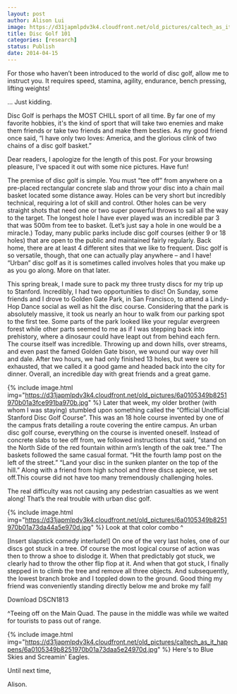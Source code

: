 ```yaml
---
layout: post
author: Alison Lui
image: https://d31japmlpdv3k4.cloudfront.net/old_pictures/caltech_as_it_happens/6a0105349b8251970b01a511994175970c.jpg
title: Disc Golf 101 
categories: [research]
status: Publish
date: 2014-04-15
---
```



For those who haven’t been introduced to the world of disc golf, allow me to instruct you. It requires speed, stamina, agility, endurance, bench pressing, lifting weights!

… Just kidding.

Disc Golf is perhaps the MOST CHILL sport of all time. By far one of my favorite hobbies, it's the kind of sport that will take two enemies and make them friends or take two friends and make them besties. As my good friend once said, “I have only two loves: America, and the glorious clink of two chains of a disc golf basket.”

Dear readers, I apologize for the length of this post. For your browsing pleasure, I've spaced it out with some nice pictures. Have fun!

The premise of disc golf is simple. You must “tee off” from anywhere on a pre-placed rectangular concrete slab and throw your disc into a chain mail basket located some distance away. Holes can be very short but incredibly technical, requiring a lot of skill and control. Other holes can be very straight shots that need one or two super powerful throws to sail all the way to the target. The longest hole I have ever played was an incredible par 3 that was 500m from tee to basket. (Let’s just say a hole in one would be a miracle.) Today, many public parks include disc golf courses (either 9 or 18 holes) that are open to the public and maintained fairly regularly. Back home, there are at least 4 different sites that we like to frequent. Disc golf is so versatile, though, that one can actually play anywhere – and I have! “Urban” disc golf as it is sometimes called involves holes that you make up as you go along. More on that later.

This spring break, I made sure to pack my three trusty discs for my trip up to Stanford. Incredibly, I had two opportunities to disc! On Sunday, some friends and I drove to Golden Gate Park, in San Francisco, to attend a Lindy-Hop Dance social as well as hit the disc course. Considering that the park is absolutely massive, it took us nearly an hour to walk from our parking spot to the first tee. Some parts of the park looked like your regular evergreen forest while other parts seemed to me as if I was stepping back into prehistory, where a dinosaur could have leapt out from behind each fern. The course itself was incredible. Throwing up and down hills, over streams, and even past the famed Golden Gate bison, we wound our way over hill and dale. After two hours, we had only finished 13 holes, but were so exhausted, that we called it a good game and headed back into the city for dinner. Overall, an incredible day with great friends and a great game.


{% include image.html img="https://d31japmlpdv3k4.cloudfront.net/old_pictures/6a0105349b8251970b01a3fce991ba970b.jpg" %}
Later that week, my older brother (with whom I was staying) stumbled upon something called the “Official Unofficial Stanford Disc Golf Course”. This was an 18 hole course invented by one of the campus frats detailing a route covering the entire campus. An urban disc golf course, everything on the course is invented oneself. Instead of concrete slabs to tee off from, we followed instructions that said, “stand on the North Side of the red fountain within arm’s length of the oak tree.” The baskets followed the same casual format. “Hit the fourth lamp post on the left of the street.” “Land your disc in the sunken planter on the top of the hill.” Along with a friend from high school and three discs apiece, we set off.This course did not have too many tremendously challenging holes.

The real difficulty was not causing any pedestrian casualties as we went along! That’s the real trouble with urban disc golf.


{% include image.html img="https://d31japmlpdv3k4.cloudfront.net/old_pictures/6a0105349b8251970b01a73da44a5e970d.jpg" %}
Look at that color combo ^

[Insert slapstick comedy interlude!] On one of the very last holes, one of our discs got stuck in a tree. Of course the most logical course of action was then to throw a shoe to dislodge it. When that predictably got stuck, we clearly had to throw the other flip flop at it. And when that got stuck, I finally stepped in to climb the tree and remove all three objects. And subsequently, the lowest branch broke and I toppled down to the ground. Good thing my friend was conveniently standing directly below me and broke my fall!

<a>Download DSCN1813</a>

^Teeing off on the Main Quad. The pause in the middle was while we waited for tourists to pass out of range.


{% include image.html img="https://d31japmlpdv3k4.cloudfront.net/old_pictures/caltech_as_it_happens/6a0105349b8251970b01a73daa5e24970d.jpg" %}
Here's to Blue Skies and Screamin' Eagles.

Until next time,

Alison.

